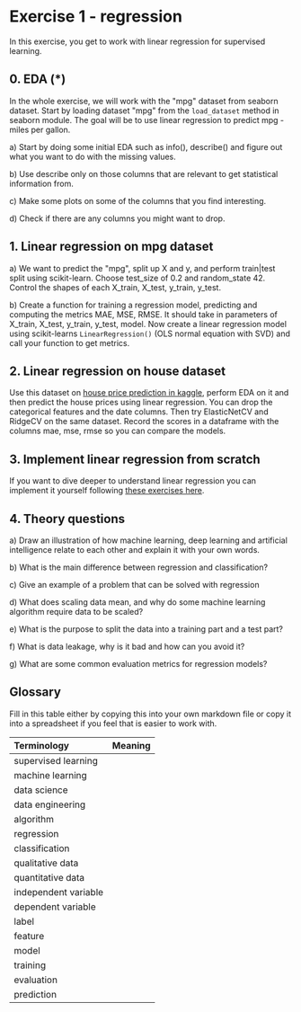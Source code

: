 # Exercise 1 - regression

In this exercise, you get to work with linear regression for supervised learning.

## 0. EDA (\*)

In the whole exercise, we will work with the "mpg" dataset from seaborn dataset. Start by loading dataset "mpg" from the `load_dataset` method in seaborn module. The goal will be to use linear regression to predict mpg - miles per gallon.

a) Start by doing some initial EDA such as info(), describe() and figure out what you want to do with the missing values.

b) Use describe only on those columns that are relevant to get statistical information from.

c) Make some plots on some of the columns that you find interesting.

d) Check if there are any columns you might want to drop.

## 1. Linear regression on mpg dataset

a) We want to predict the "mpg", split up X and y, and perform train|test split using scikit-learn. Choose test_size of 0.2 and random_state 42. Control the shapes of each X_train, X_test, y_train, y_test.

b) Create a function for training a regression model, predicting and computing the metrics MAE, MSE, RMSE. It should take in parameters of X_train, X_test, y_train, y_test, model. Now create a linear regression model using scikit-learns `LinearRegression()` (OLS normal equation with SVD) and call your function to get metrics.

## 2. Linear regression on house dataset

Use this dataset on [house price prediction in kaggle](https://www.kaggle.com/datasets/shree1992/housedata/data), perform EDA on it and then predict the house prices using linear regression. You can drop the categorical features and the date columns. Then try ElasticNetCV and RidgeCV on the same dataset. Record the scores in a dataframe with the columns mae, mse, rmse so you can compare the models.

## 3. Implement linear regression from scratch

If you want to dive deeper to understand linear regression you can implement it yourself following [these exercises here](https://github.com/kokchun/Machine-learning-AI22/blob/main/Exercises/E00_linear_regression.ipynb).

## 4. Theory questions

a) Draw an illustration of how machine learning, deep learning and artificial intelligence relate to each other and explain it with your own words.

b) What is the main difference between regression and classification?

c) Give an example of a problem that can be solved with regression

d) What does scaling data mean, and why do some machine learning algorithm require data to be scaled?

e) What is the purpose to split the data into a training part and a test part?

f) What is data leakage, why is it bad and how can you avoid it?

g) What are some common evaluation metrics for regression models?

## Glossary

Fill in this table either by copying this into your own markdown file or copy it into a spreadsheet if you feel that is easier to work with.

| Terminology          | Meaning |
| :------------------- | ------: |
| supervised learning  |         |
| machine learning     |         |
| data science         |         |
| data engineering     |         |
| algorithm            |         |
| regression           |         |
| classification       |         |
| qualitative data     |         |
| quantitative data    |         |
| independent variable |         |
| dependent variable   |         |
| label                |         |
| feature              |         |
| model                |         |
| training             |         |
| evaluation           |         |
| prediction           |         |
